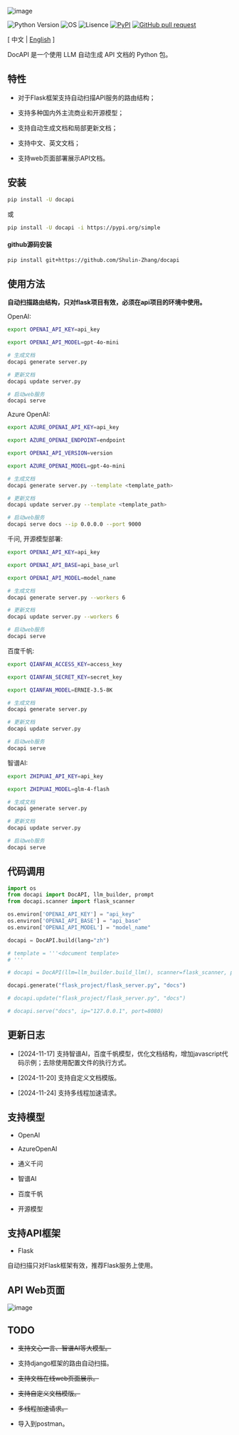 ![image](assets/logo.png)

![Python Version](https://img.shields.io/badge/python-3.8+-aff.svg)
![OS](https://img.shields.io/badge/os-linux%20|%20macOS-blue)
![Lisence](https://img.shields.io/badge/license-Apache%202-dfd.svg)
[![PyPI](https://img.shields.io/pypi/v/docapi)](https://pypi.org/project/docapi/)
[![GitHub pull request](https://img.shields.io/badge/PRs-welcome-blue)](https://github.com/Shulin-Zhang/docapi/pulls)

\[ 中文 | [English](README.md) \]

DocAPI 是一个使用 LLM 自动生成 API 文档的 Python 包。

## 特性

- 对于Flask框架支持自动扫描API服务的路由结构；
  
- 支持多种国内外主流商业和开源模型；
  
- 支持自动生成文档和局部更新文档；

- 支持中文、英文文档；

- 支持web页面部署展示API文档。

## 安装

```bash
pip install -U docapi
```

或

```bash
pip install -U docapi -i https://pypi.org/simple
```

#### github源码安装

```bash
pip install git+https://github.com/Shulin-Zhang/docapi
```

## 使用方法

**自动扫描路由结构，只对flask项目有效，必须在api项目的环境中使用。**

OpenAI:
```bash
export OPENAI_API_KEY=api_key

export OPENAI_API_MODEL=gpt-4o-mini

# 生成文档
docapi generate server.py

# 更新文档
docapi update server.py

# 启动web服务
docapi serve
```

Azure OpenAI:
```bash
export AZURE_OPENAI_API_KEY=api_key

export AZURE_OPENAI_ENDPOINT=endpoint

export OPENAI_API_VERSION=version

export AZURE_OPENAI_MODEL=gpt-4o-mini

# 生成文档
docapi generate server.py --template <template_path>

# 更新文档
docapi update server.py --template <template_path>

# 启动web服务
docapi serve docs --ip 0.0.0.0 --port 9000
```

千问, 开源模型部署:
```bash
export OPENAI_API_KEY=api_key

export OPENAI_API_BASE=api_base_url

export OPENAI_API_MODEL=model_name

# 生成文档
docapi generate server.py --workers 6

# 更新文档
docapi update server.py --workers 6

# 启动web服务
docapi serve
```

百度千帆:
```bash
export QIANFAN_ACCESS_KEY=access_key

export QIANFAN_SECRET_KEY=secret_key

export QIANFAN_MODEL=ERNIE-3.5-8K

# 生成文档
docapi generate server.py

# 更新文档
docapi update server.py

# 启动web服务
docapi serve
```

智谱AI:
```bash
export ZHIPUAI_API_KEY=api_key

export ZHIPUAI_MODEL=glm-4-flash

# 生成文档
docapi generate server.py

# 更新文档
docapi update server.py

# 启动web服务
docapi serve
```

## 代码调用
```python
import os
from docapi import DocAPI, llm_builder, prompt
from docapi.scanner import flask_scanner

os.environ['OPENAI_API_KEY'] = "api_key"
os.environ['OPENAI_API_BASE'] = "api_base"
os.environ['OPENAI_API_MODEL'] = "model_name"

docapi = DocAPI.build(lang="zh")

# template = '''<document template>
# '''

# docapi = DocAPI(llm=llm_builder.build_llm(), scanner=flask_scanner, prompt=prompt.doc_zh, template=template)

docapi.generate("flask_project/flask_server.py", "docs")

# docapi.update("flask_project/flask_server.py", "docs")

# docapi.serve("docs", ip="127.0.0.1", port=8080)
```

## 更新日志

- [2024-11-17] 支持智谱AI，百度千帆模型，优化文档结构，增加javascript代码示例；去除使用配置文件的执行方式。

- [2024-11-20] 支持自定义文档模版。

- [2024-11-24] 支持多线程加速请求。

## 支持模型

- OpenAI

- AzureOpenAI

- 通义千问

- 智谱AI

- 百度千帆

- 开源模型

## 支持API框架

- Flask
  
自动扫描只对Flask框架有效，推荐Flask服务上使用。

## API Web页面

![image](assets/example1.png)

## TODO

- ~~支持文心一言、智谱AI等大模型。~~

- 支持django框架的路由自动扫描。

- ~~支持文档在线web页面展示。~~

- ~~支持自定义文档模版。~~

- ~~多线程加速请求。~~

- 导入到postman。
